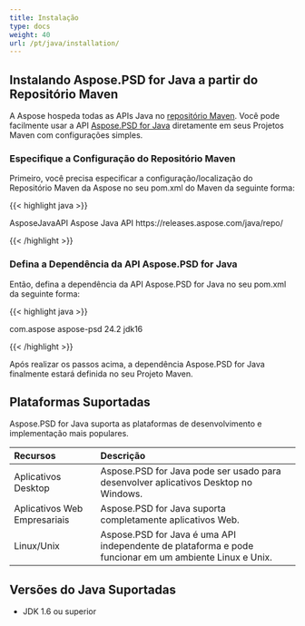 ```yaml
---
title: Instalação
type: docs
weight: 40
url: /pt/java/installation/
---
```


## **Instalando Aspose.PSD for Java a partir do Repositório Maven**
A Aspose hospeda todas as APIs Java no [repositório Maven](https://releases.aspose.com/java/repo/com/aspose/). Você pode facilmente usar a API [Aspose.PSD for Java](https://releases.aspose.com/java/repo/com/aspose/aspose-psd/) diretamente em seus Projetos Maven com configurações simples.
### **Especifique a Configuração do Repositório Maven**
Primeiro, você precisa especificar a configuração/localização do Repositório Maven da Aspose no seu pom.xml do Maven da seguinte forma:

{{< highlight java >}}

 <repositories>
    <repository>
        <id>AsposeJavaAPI</id>
        <name>Aspose Java API</name>
        <url>https://releases.aspose.com/java/repo/</url>
    </repository>
</repositories>

{{< /highlight >}}
### **Defina a Dependência da API Aspose.PSD for Java**
Então, defina a dependência da API Aspose.PSD for Java no seu pom.xml da seguinte forma:

{{< highlight java >}}

 <dependencies>
    <dependency>
        <groupId>com.aspose</groupId>
        <artifactId>aspose-psd</artifactId>
        <version>24.2</version>
        <classifier>jdk16</classifier>
    </dependency>
</dependencies>

{{< /highlight >}}

Após realizar os passos acima, a dependência Aspose.PSD for Java finalmente estará definida no seu Projeto Maven.
## **Plataformas Suportadas**
Aspose.PSD for Java suporta as plataformas de desenvolvimento e implementação mais populares.

|**Recursos**|**Descrição**|
| :- | :- |
|Aplicativos Desktop|Aspose.PSD for Java pode ser usado para desenvolver aplicativos Desktop no Windows.|
|Aplicativos Web Empresariais|Aspose.PSD for Java suporta completamente aplicativos Web.|
|Linux/Unix|Aspose.PSD for Java é uma API independente de plataforma e pode funcionar em um ambiente Linux e Unix.|
## **Versões do Java Suportadas**
- JDK 1.6 ou superior
